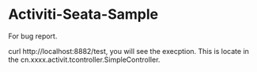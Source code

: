 # Activiti-Seata-Sample
For bug report.

curl http://localhost:8882/test, you will see the execption. This is locate in the cn.xxxx.activit.tcontroller.SimpleController.
